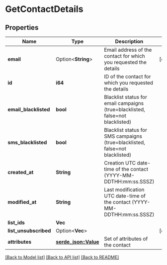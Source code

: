 # GetContactDetails

## Properties

Name | Type | Description | Notes
------------ | ------------- | ------------- | -------------
**email** | Option<**String**> | Email address of the contact for which you requested the details | [optional]
**id** | **i64** | ID of the contact for which you requested the details | 
**email_blacklisted** | **bool** | Blacklist status for email campaigns (true=blacklisted, false=not blacklisted) | 
**sms_blacklisted** | **bool** | Blacklist status for SMS campaigns (true=blacklisted, false=not blacklisted) | 
**created_at** | **String** | Creation UTC date-time of the contact (YYYY-MM-DDTHH:mm:ss.SSSZ) | 
**modified_at** | **String** | Last modification UTC date-time of the contact (YYYY-MM-DDTHH:mm:ss.SSSZ) | 
**list_ids** | **Vec<i64>** |  | 
**list_unsubscribed** | Option<**Vec<i64>**> |  | [optional]
**attributes** | [**serde_json::Value**](.md) | Set of attributes of the contact | 

[[Back to Model list]](../README.md#documentation-for-models) [[Back to API list]](../README.md#documentation-for-api-endpoints) [[Back to README]](../README.md)



